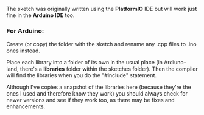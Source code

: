 The sketch was originally written using the **PlatformIO** IDE but will work just fine in the **Arduino IDE** too.

### For Arduino:

Create (or copy) the folder with the sketch and rename any .cpp files to .ino ones instead.

Place each library into a folder of its own in the usual place (in Ardiuno-land, there's a **libraries** folder within the sketches folder). Then the compiler will find the libraries when you do the "#include" statement.

Although I've copies a snapshot of the libraries here (because they're the ones I used and therefore know they work) you should always check for newer versions and see if they work too, as there may be fixes and enhancements.
